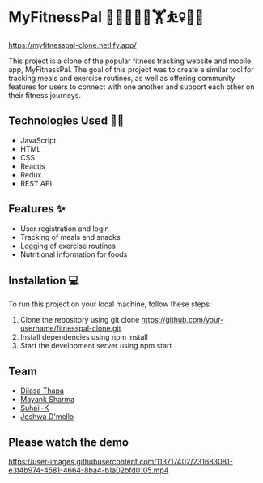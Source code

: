 # MyFitnessPal 🏃🚶‍♀️🧗‍♂️🏋️⛹️‍♀️🚴‍♀️

https://myfitnesspal-clone.netlify.app/

This project is a clone of the popular fitness tracking website and mobile app, MyFitnessPal. The goal of this project was to create a similar tool for tracking meals and exercise routines, as well as offering community features for users to connect with one another and support each other on their fitness journeys.

## Technologies Used 🧑‍💻
  * JavaScript
  * HTML
  * CSS
  * Reactjs
  * Redux
  * REST API

## Features ✨
  * User registration and login
  * Tracking of meals and snacks
  * Logging of exercise routines
  * Nutritional information for foods
  
 ## Installation 💻
 To run this project on your local machine, follow these steps:
  1. Clone the repository using git clone https://github.com/your-username/fitnesspal-clone.git
  2. Install dependencies using npm install
  3. Start the development server using npm start
 
 ## Team
- [Dilasa Thapa](https://github.com/dilasathapa)
- [Mayank Sharma](https://github.com/dev-mayank09)
- [Suhail-K](https://github.com/SUHAIL-K)
- [Joshwa D'mello](https://github.com/ArjoshwaDmello)
 
 ## Please watch the demo
 

https://user-images.githubusercontent.com/113717402/231683081-e3f4b974-4581-4664-8ba4-b1a02bfd0105.mp4


